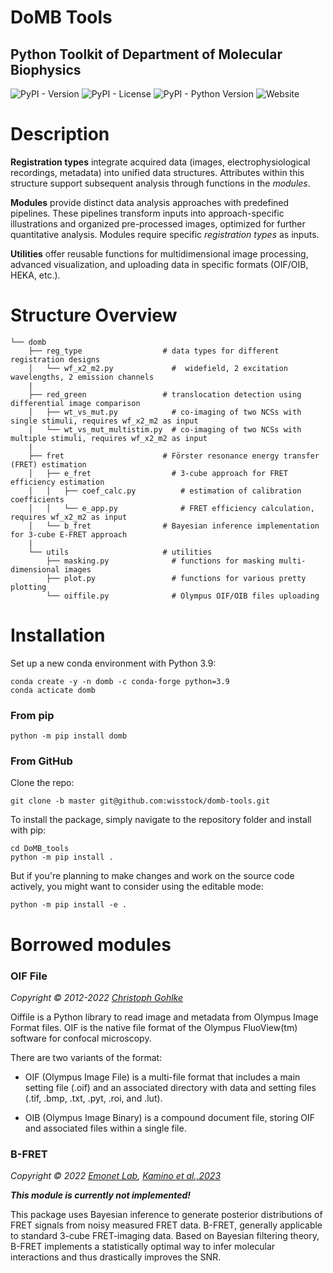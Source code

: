 DoMB Tools
==========
## Python Toolkit of Department of Molecular Biophysics

![PyPI - Version](https://img.shields.io/pypi/v/domb)
![PyPI - License](https://img.shields.io/pypi/l/domb)
![PyPI - Python Version](https://img.shields.io/pypi/pyversions/domb)
![Website](https://img.shields.io/website?up_message=domb.bio&up_color=%23038C93&url=https%3A%2F%2Fdomb.bio%2F)

# Description
__Registration types__ integrate acquired data (images, electrophysiological recordings, metadata) into unified data structures. Attributes within this structure support subsequent analysis through functions in the _modules_.

__Modules__ provide distinct data analysis approaches with predefined pipelines. These pipelines transform inputs into approach-specific illustrations and organized pre-processed images, optimized for further quantitative analysis. Modules require specific _registration types_ as inputs.

__Utilities__ offer reusable functions for multidimensional image processing, advanced visualization, and uploading data in specific formats (OIF/OIB, HEKA, etc.).


# Structure Overview
```
└── domb
    ├── reg_type                  # data types for different registration designs
    │   └── wf_x2_m2.py             #  widefield, 2 excitation wavelengths, 2 emission channels
    |
    ├── red_green                 # translocation detection using differential image comparison
    │   ├── wt_vs_mut.py            # co-imaging of two NCSs with single stimuli, requires wf_x2_m2 as input
    │   └── wt_vs_mut_multistim.py  # co-imaging of two NCSs with multiple stimuli, requires wf_x2_m2 as input
    |
    ├── fret                      # Förster resonance energy transfer (FRET) estimation
    │   ├── e_fret                  # 3-cube approach for FRET efficiency estimation
    │   │   ├── coef_calc.py          # estimation of calibration coefficients
    │   │   └── e_app.py              # FRET efficiency calculation, requires wf_x2_m2 as input
    │   └── b_fret                # Bayesian inference implementation for 3-cube E-FRET approach
    |
    └── utils                     # utilities
        ├── masking.py              # functions for masking multi-dimensional images
        ├── plot.py                 # functions for various pretty plotting
        └── oiffile.py              # Olympus OIF/OIB files uploading

```

# Installation
Set up a new conda environment with Python 3.9:
```
conda create -y -n domb -c conda-forge python=3.9
conda acticate domb
```

### From pip
```
python -m pip install domb
```

### From GitHub
Clone the repo:
```
git clone -b master git@github.com:wisstock/domb-tools.git
```

To install the package, simply navigate to the repository folder and install with pip: 
```
cd DoMB_tools
python -m pip install .
```

But if you're planning to make changes and work on the source code actively, you might want to consider using the editable mode:
```
python -m pip install -e .
```

# Borrowed modules
### OIF File
_Copyright © 2012-2022 [Christoph Gohlke](https://www.cgohlke.com/)_

Oiffile is a Python library to read image and metadata from Olympus Image
Format files. OIF is the native file format of the Olympus FluoView(tm)
software for confocal microscopy.

There are two variants of the format:

- OIF (Olympus Image File) is a multi-file format that includes a main setting
  file (.oif) and an associated directory with data and setting files (.tif,
  .bmp, .txt, .pyt, .roi, and .lut).

- OIB (Olympus Image Binary) is a compound document file, storing OIF and
  associated files within a single file.

### B-FRET
_Copyright © 2022 [Emonet Lab](https://github.com/emonetlab), [Kamino et al.,2023](https://www.pnas.org/doi/10.1073/pnas.2211807120)_

__*This module is currently not implemented!*__

This package uses Bayesian inference to generate posterior distributions of FRET signals from noisy measured FRET data. B-FRET, generally applicable to standard 3-cube FRET-imaging data. Based on Bayesian filtering theory, B-FRET implements a statistically optimal way to infer molecular interactions and thus drastically improves the SNR. 